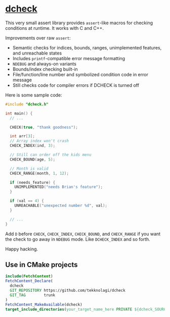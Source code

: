 # [dcheck](https://github.com/tekknolagi/dcheck)

This very small assert library provides `assert`-like macros for checking
conditions at runtime. It works with C and C++.

Improvements over raw `assert`:

* Semantic checks for indices, bounds, ranges, unimplemented features, and
  unreachable states
* Includes `printf`-compatible error message formatting
* `NDEBUG` and always-on variants
* Bounds/index checking built-in
* File/function/line number and symbolized condition code in error message
* Still checks code for compiler errors if DCHECK is turned off

Here is some sample code:

```c
#include "dcheck.h"

int main() {
  // ...

  CHECK(true, "thank goodness");

  int arr[3];
  // Array index won't crash
  CHECK_INDEX(ind, 3);

  // Still can order off the kids menu
  CHECK_BOUND(age, 5);

  // Month is valid
  CHECK_RANGE(month, 1, 12);

  if (needs_feature) {
    UNIMPLEMENTED("needs Brian's feature");
  }

  if (val == 4) {
    UNREACHABLE("unexpected number %d", val);
  }

  // ...
}
```

Add `D` before `CHECK`, `CHECK_INDEX`, `CHECK_BOUND`, and `CHECK_RANGE` if you
want the check to go away in `NDEBUG` mode. Like `DCHECK_INDEX` and so forth.

Happy hacking.

## Use in CMake projects

```cmake
include(FetchContent)
FetchContent_Declare(
  dcheck
  GIT_REPOSITORY https://github.com/tekknolagi/dcheck
  GIT_TAG        trunk
)
FetchContent_MakeAvailable(dcheck)
target_include_directories(your_target_name_here PRIVATE ${dcheck_SOURCE_DIR})
```
